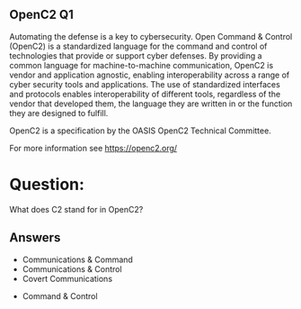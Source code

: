 ## OpenC2 Q1
Automating the defense is a key to cybersecurity.
Open Command & Control (OpenC2) is a standardized language
for the command and control of technologies
that provide or support cyber defenses.
By providing a common language for machine-to-machine communication,
OpenC2 is vendor and application agnostic, enabling interoperability
across a range of cyber security tools and applications.
The use of
standardized interfaces and protocols enables interoperability of
different tools, regardless of the vendor that developed them, the
language they are written in or the function they are designed to
fulfill.

OpenC2 is a specification by the OASIS OpenC2 Technical Committee.

For more information see https://openc2.org/

# Question:
What does C2 stand for in OpenC2?

## Answers
- Communications & Command
- Communications & Control
- Covert Communications
* Command & Control
